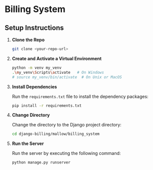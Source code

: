 # Billing System

## Setup Instructions

1. **Clone the Repo**

   ```bash
   git clone <your-repo-url>
   ```

2. **Create and Activate a Virtual Environment**

   ```bash
   python -m venv my_venv
   .\my_venv\Scripts\activate   # On Windows
   # source my_venv/bin/activate  # On Unix or MacOS
   ```

3. **Install Dependencies**

   Run the `requirements.txt` file to install the dependency packages:
   
   ```bash
   pip install -r requirements.txt
   ```

4. **Change Directory**

   Change the directory to the Django project directory:
   
   ```bash
   cd django-billing/mallow/billing_system
   ```

5. **Run the Server**

   Run the server by executing the following command:
   
   ```bash
   python manage.py runserver
